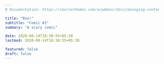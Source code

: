 ```yaml
---
# Documentation: https://sourcethemes.com/academic/docs/managing-content/

title: "Boo!"
subtitle: "Comic #1"
summary: "A scary comic"

date: 2020-08-14T18:30:55+05:30
lastmod: 2020-08-14T18:30:55+05:30

featured: false
draft: false
---
```


